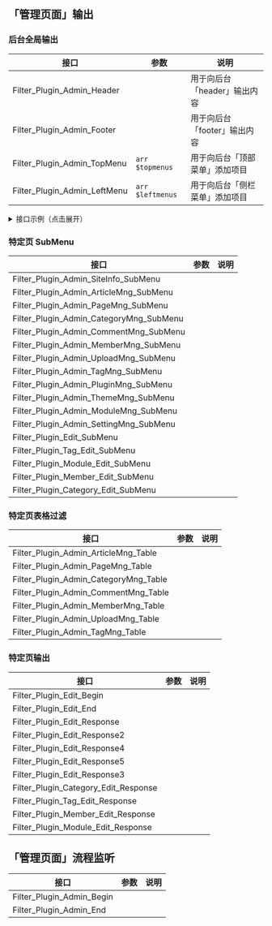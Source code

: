 ## 「管理页面」输出

### 后台全局输出

| 接口                         | 参数             | 说明                           |
| ---------------------------- | ---------------- | ------------------------------ |
| Filter_Plugin_Admin_Header   |                  | 用于向后台「header」输出内容   |
| Filter_Plugin_Admin_Footer   |                  | 用于向后台「footer」输出内容   |
| Filter_Plugin_Admin_TopMenu  | `arr $topmenus`  | 用于向后台「顶部菜单」添加项目 |
| Filter_Plugin_Admin_LeftMenu | `arr $leftmenus` | 用于向后台「侧栏菜单」添加项目 |

<details>
<summary>接口示例（点击展开）</summary>

```php
function ActivePlugin_demoAPP() {
  Add_Filter_Plugin('Filter_Plugin_Admin_Header','demoAPP_Admin_Header');
  Add_Filter_Plugin('Filter_Plugin_Admin_TopMenu','demoAPP_Admin_TopMenu');
}
function demoAPP_Admin_Header()
{
  global $zbp;
  echo '<script src="' . $zbp->host . 'zb_users/plugin/demoAPP/script/plugin.js"></script>';
  echo '<style type="text/css">#divMain2 {margin-bottom: 6rem;}</style>';
}
function demoAPP_Admin_TopMenu(&$topmenus)
{
  global $zbp;
  $topmenus[] = MakeTopMenu("root", "demoAPP管理", $zbp->host . "zb_users/plugin/demoAPP/main.php", "", "");
}
// Filter_Plugin_Admin_Footer 和 Filter_Plugin_Admin_LeftMenu 同理；
// 对应有 MakeLeftMenu() 函数可用
```

</details>

### 特定页 SubMenu

| 接口                                    | 参数 | 说明 |
| --------------------------------------- | ---- | ---- |
| Filter_Plugin_Admin_SiteInfo_SubMenu    |
| Filter_Plugin_Admin_ArticleMng_SubMenu  |
| Filter_Plugin_Admin_PageMng_SubMenu     |
| Filter_Plugin_Admin_CategoryMng_SubMenu |
| Filter_Plugin_Admin_CommentMng_SubMenu  |
| Filter_Plugin_Admin_MemberMng_SubMenu   |
| Filter_Plugin_Admin_UploadMng_SubMenu   |
| Filter_Plugin_Admin_TagMng_SubMenu      |
| Filter_Plugin_Admin_PluginMng_SubMenu   |
| Filter_Plugin_Admin_ThemeMng_SubMenu    |
| Filter_Plugin_Admin_ModuleMng_SubMenu   |
| Filter_Plugin_Admin_SettingMng_SubMenu  |
| Filter_Plugin_Edit_SubMenu              |
| Filter_Plugin_Tag_Edit_SubMenu          |
| Filter_Plugin_Module_Edit_SubMenu       |
| Filter_Plugin_Member_Edit_SubMenu       |
| Filter_Plugin_Category_Edit_SubMenu     |

### 特定页表格过滤

| 接口                                  | 参数 | 说明 |
| ------------------------------------- | ---- | ---- |
| Filter_Plugin_Admin_ArticleMng_Table  |
| Filter_Plugin_Admin_PageMng_Table     |
| Filter_Plugin_Admin_CategoryMng_Table |
| Filter_Plugin_Admin_CommentMng_Table  |
| Filter_Plugin_Admin_MemberMng_Table   |
| Filter_Plugin_Admin_UploadMng_Table   |
| Filter_Plugin_Admin_TagMng_Table      |

### 特定页输出

| 接口                                 | 参数 | 说明 |
| ------------------------------------ | ---- | ---- |
| Filter_Plugin_Edit_Begin             |
| Filter_Plugin_Edit_End               |
| Filter_Plugin_Edit_Response          |
| Filter_Plugin_Edit_Response2         |
| Filter_Plugin_Edit_Response4         |
| Filter_Plugin_Edit_Response5         |
| Filter_Plugin_Edit_Response3         |
| Filter_Plugin_Category_Edit_Response |
| Filter_Plugin_Tag_Edit_Response      |
| Filter_Plugin_Member_Edit_Response   |
| Filter_Plugin_Module_Edit_Response   |

## 「管理页面」流程监听

| 接口                      | 参数 | 说明 |
| ------------------------- | ---- | ---- |
| Filter_Plugin_Admin_Begin |
| Filter_Plugin_Admin_End   |

